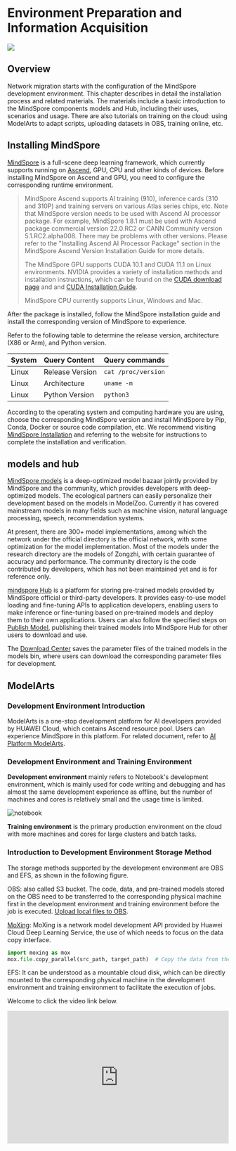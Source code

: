 # Environment Preparation and Information Acquisition

<a href="https://gitee.com/mindspore/docs/blob/r1.10/docs/mindspore/source_en/migration_guide/enveriment_preparation.md" target="_blank"><img src="https://mindspore-website.obs.cn-north-4.myhuaweicloud.com/website-images/r1.10/resource/_static/logo_source_en.png"></a>

## Overview

Network migration starts with the configuration of the MindSpore development environment. This chapter describes in detail the installation process and related materials. The materials include a basic introduction to the MindSpore components models and Hub, including their uses, scenarios and usage. There are also tutorials on training on the cloud: using ModelArts to adapt scripts, uploading datasets in OBS, training online, etc.

## Installing MindSpore

[MindSpore](https://www.mindspore.cn/tutorials/en/r1.10/beginner/introduction.html) is a full-scene deep learning framework, which currently supports running on [Ascend](https://e.huawei.com/cn/products/servers/ascend), GPU, CPU and other kinds of devices. Before installing MindSpore on Ascend and GPU, you need to configure the corresponding runtime environment.

> MindSpore Ascend supports AI training (910), inference cards (310 and 310P) and training servers on various Atlas series chips, etc. Note that MindSpore version needs to be used with Ascend AI processor package. For example, MindSpore 1.8.1 must be used with Ascend package commercial version 22.0.RC2 or CANN Community version 5.1.RC2.alpha008. There may be problems with other versions. Please refer to the "Installing Ascend AI Processor Package" section in the MindSpore Ascend Version Installation Guide for more details.
>
> The MindSpore GPU supports CUDA 10.1 and CUDA 11.1 on Linux environments. NVIDIA provides a variety of installation methods and installation instructions, which can be found on the [CUDA download page](https://developer.nvidia.com/cuda-toolkit-archive) and and [CUDA Installation Guide](https://docs.nvidia.com/cuda/cuda-installation-guide-linux/index.html).
>
> MindSpore CPU currently supports Linux, Windows and Mac.

After the package is installed, follow the MindSpore installation guide and install the corresponding version of MindSpore to experience.

Refer to the following table to determine the release version, architecture (X86 or Arm), and Python version.

|System|Query Content|Query commands|
|:----|:----|:----|
|Linux|Release Version| `cat /proc/version`|
|Linux|Architecture| `uname -m`|
|Linux|Python Version| `python3`|

According to the operating system and computing hardware you are using, choose the corresponding MindSpore version and install MindSpore by Pip, Conda, Docker or source code compilation, etc. We recommend visiting [MindSpore Installation](https://www.mindspore.cn/install/en) and referring to the website for instructions to complete the installation and verification.

## models and hub

[MindSpore models](https://gitee.com/mindspore/models) is a deep-optimized model bazaar jointly provided by MindSpore and the community, which provides developers with deep-optimized models. The ecological partners can easily personalize their development based on the models in ModelZoo. Currently it has covered mainstream models in many fields such as machine vision, natural language processing, speech, recommendation systems.

At present, there are 300+ model implementations, among which the network under the official directory is the official network, with some optimization for the model implementation. Most of the models under the research directory are the models of Zongzhi, with certain guarantee of accuracy and performance. The community directory is the code contributed by developers, which has not been maintained yet and is for reference only.

[mindspore Hub](https://www.mindspore.cn/resources/hub/en) is a platform for storing pre-trained models provided by MindSpore official or third-party developers. It provides easy-to-use model loading and fine-tuning APIs to application developers, enabling users to make inference or fine-tuning based on pre-trained models and deploy them to their own applications. Users can also follow the specified steps on [Publish Model](https://www.mindspore.cn/hub/docs/en/r1.10/publish_model.html), publishing their trained models into MindSpore Hub for other users to download and use.

The [Download Center](https://download.mindspore.cn/model_zoo/) saves the parameter files of the trained models in the models bin, where users can download the corresponding parameter files for development.

## ModelArts

### Development Environment Introduction

ModelArts is a one-stop development platform for AI developers provided by HUAWEI Cloud, which contains Ascend resource pool. Users can experience MindSpore in this platform. For related document, refer to [AI Platform ModelArts](https://support.huaweicloud.com/wtsnew-modelarts/index.html).

### Development Environment and Training Environment

**Development environment** mainly refers to Notebook's development environment, which is mainly used for code writing and debugging and has almost the same development experience as offline, but the number of machines and cores is relatively small and the usage time is limited.

![notebook](https://mindspore-website.obs.cn-north-4.myhuaweicloud.com/website-images/r1.10/docs/mindspore/source_zh_cn/migration_guide/images/modelart_notebook.png "Development environment")

**Training environment** is the primary production environment on the cloud with more machines and cores for large clusters and batch tasks.

### Introduction to Development Environment Storage Method

The storage methods supported by the development environment are OBS and EFS, as shown in the following figure.

OBS: also called S3 bucket. The code, data, and pre-trained models stored on the OBS need to be transferred to the corresponding physical machine first in the development environment and training environment before the job is executed. [Upload local files to OBS](https://bbs.huaweicloud.com/blogs/212453).

[MoXing](https://bbs.huaweicloud.com/blogs/101129): MoXing is a network model development API provided by Huawei Cloud Deep Learning Service, the use of which needs to focus on the data copy interface.

```python
import moxing as mox
mox.file.copy_parallel(src_path, target_path)  # Copy the data from the OBS bucket to the physical machine where it is actually executed or vice versa
```

EFS: It can be understood as a mountable cloud disk, which can be directly mounted to the corresponding physical machine in the development environment and training environment to facilitate the execution of jobs.

Welcome to click the video link below.

<div style="position: relative; padding: 30% 45%;">
<iframe style="position: absolute; width: 100%; height: 100%; left: 0; top: 0;" src="https://player.bilibili.com/player.html?aid=814612708&bvid=BV16G4y1a7A8&cid=805013543&page=1&high_quality=1&&danmaku=1" scrolling="no" border="0" frameborder="no" framespacing="0" allowfullscreen="true"></iframe>
</div>